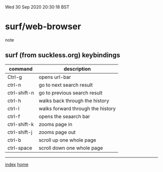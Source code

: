Wed 30 Sep 2020 20:30:18 BST

# surf/web-browser
note
## surf (from suckless.org) keybindings

| command      | description                |
| ----------   | ---------------------------|
| Ctrl-g       | opens url-bar              |
| ctrl-n       | go to next search result   |
| ctrl-shift-n | go to previous search result |
| ctrl-h       | walks back through the history |
| ctrl-l       | walks forward through the history |
| ctrl-f       | opens the seaarch bar      |
| ctrl-shift-k | zooms page in              |
| ctrl-shift-j | zooms page out             |
| ctrl-b       | scroll up one whole page   |
| ctrl-space   | scroll down one whole page |

___
[index](./index-file.md) 
[home](./home.md) 

